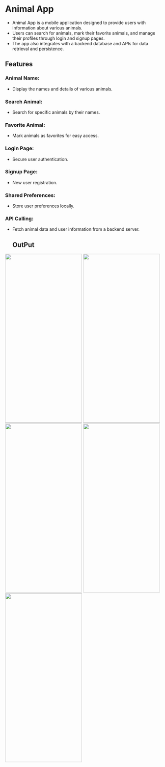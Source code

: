 # Animal App
- Animal App is a mobile application designed to provide users with information about various animals.
- Users can search for animals, mark their favorite animals, and manage their profiles through login and signup pages.
- The app also integrates with a backend database and APIs for data retrieval and persistence.

## Features
### Animal Name: 
- Display the names and details of various animals.
### Search Animal: 
- Search for specific animals by their names.
### Favorite Animal: 
- Mark animals as favorites for easy access.
### Login Page:
- Secure user authentication.
### Signup Page:
- New user registration.
### Shared Preferences: 
- Store user preferences locally.
### API Calling:
- Fetch animal data and user information from a backend server.

  ## OutPut
<img src="https://github.com/Vinisha0306/Animal/assets/143987696/e240af80-6027-47e5-a82d-d03128622f1e" width="250" height="550">
<img src="https://github.com/Vinisha0306/Animal/assets/143987696/280cd71e-cb26-43d2-9059-f6bd0cd67e26" width="250" height="550">
<img src="https://github.com/Vinisha0306/Animal/assets/143987696/7f81e938-6c45-40ef-a1ea-5d6b126abf6a" width="250" height="550">
<img src="https://github.com/Vinisha0306/Animal/assets/143987696/27cb661d-76d7-482d-8dc4-e3cf5ad64a56" width="250" height="550">
<img src="https://github.com/Vinisha0306/Animal/assets/143987696/065add5c-e974-42f4-bf96-e9ae5aa9d096" width="250" height="550">
